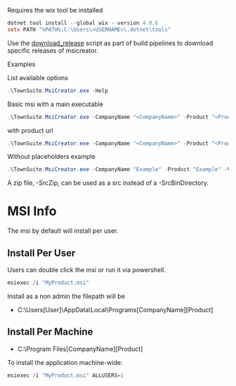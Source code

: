 Requires the wix tool be installed

```powershell
dotnet tool install --global wix --version 4.0.6
setx PATH "%PATH%;C:\Users\<USERNAME>\.dotnet\tools"
```

Use the [download_release](https://github.com/TownSuite-DevGroup/TownSuite.MsiCreator/blob/main/download_release.ps1) script as part of build pipelines to download specific releases of msicreator.

Examples

List available options
```powershell
.\TownSuite.MsiCreator.exe -Help
```

Basic msi with a main executable
```powershell
.\TownSuite.MsiCreator.exe -CompanyName "<CompanyName>" -Product "<Product>" -Version "<Version>" -SrcBinDirectory "<SrcBinDirectory>" -OutputDirectory "<OutputDirectory>" -MainExecutable "<MainExecutable>" -ProductGuid "<ProductGuid>" -Platform "x64"
```

with product url
```powershell
.\TownSuite.MsiCreator.exe -CompanyName "<CompanyName>" -Product "<Product>" -Version "<Version>" -SrcBinDirectory "<SrcBinDirectory>" -OutputDirectory "<OutputDirectory>" -MainExecutable "<MainExecutable>" -ProductGuid "<ProductGuid>" -Platform "x64" -UrlInfoAbout "<https://example.com>" -UrlUpdateInfo "<https://example.com>"
```

Without placeholders example
```powershell
.\TownSuite.MsiCreator.exe -CompanyName "Example" -Product "Example" -Version "1.0.0" -SrcBinDirectory "C:\\Source\Directory\With\Your\Exe" -OutputDirectory "C:\\OutputDirectory" -MainExecutable "Example.exe" -ProductGuid "ee85df4f-6f19-4d3a-85bd-91b94657650f" -Platform "x64" -UrlInfoAbout "https://example.com" -UrlUpdateInfo "https://example.com"
```

A zip file, -SrcZip, can be used as a src instead of a -SrcBinDirectory.


# MSI Info

The msi by default will install per user.

## Install Per User

Users can double click the msi or run it via powershell.

```powershell
msiexec /i "MyProduct.msi"
```

Install as a non admin the filepath will be

- C:\Users\[User]\AppData\Local\Programs\[CompanyName]\[Product]


## Install Per Machine

- C:\Program Files\[CompanyName]\[Product]


To install the application machine-wide:
```powershell
msiexec /i "MyProduct.msi" ALLUSERS=1
```

